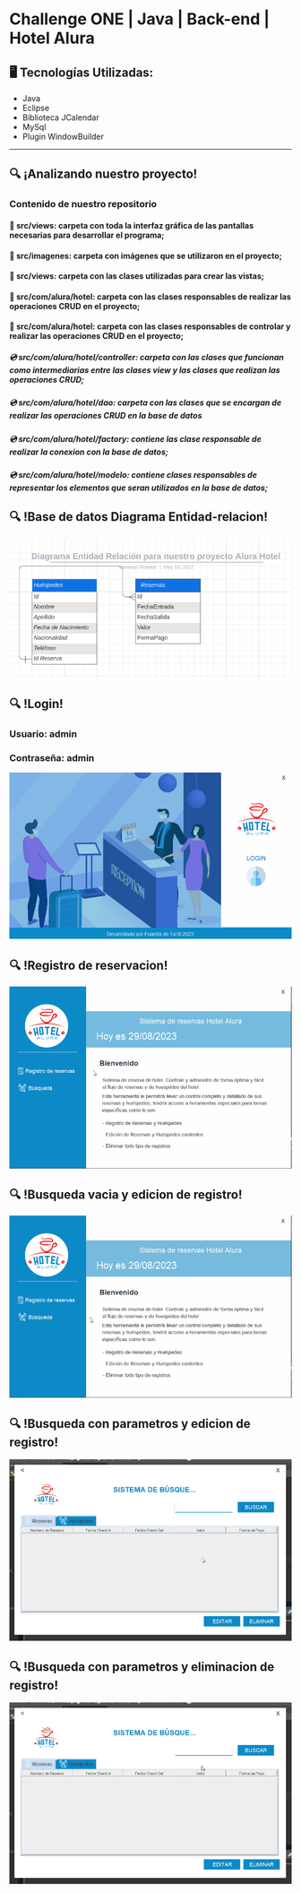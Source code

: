 # Challenge ONE | Java | Back-end | Hotel Alura

## 🖥️ Tecnologías Utilizadas:

- Java
- Eclipse
- Biblioteca JCalendar
- MySql
- Plugin WindowBuilder </br>

---

## 🔍 ¡Analizando nuestro proyecto!

### Contenido de nuestro repositorio

#### 🔹 src/views: carpeta con toda la interfaz gráfica de las pantallas necesarias para desarrollar el programa;

#### 🔹 src/imagenes: carpeta con imágenes que se utilizaron en el proyecto;

#### 🔹 src/views: carpeta con las clases utilizadas para crear las vistas;

#### 🔹 src/com/alura/hotel: carpeta con las clases responsables de realizar las operaciones CRUD en el proyecto;

#### 🔹 src/com/alura/hotel: carpeta con las clases responsables de controlar y realizar las operaciones CRUD en el proyecto;

##### 💿 src/com/alura/hotel/controller: carpeta con las clases que funcionan como intermediarias entre las clases view y las clases que realizan las operaciones CRUD;

##### 💿 src/com/alura/hotel/dao: carpeta con las clases que se encargan de realizar las operaciones CRUD en la base de datos

##### 💿 src/com/alura/hotel/factory: contiene las clase responsable de realizar la conexion con la base de datos;

##### 💿 src/com/alura/hotel/modelo: contiene clases responsables de representar los elementos que seran utilizados en la base de datos;

## 🔍 !Base de datos Diagrama Entidad-relacion!

![Login](https://github.com/arcan16/hotel-alura/blob/71af18e5bebcfb2973a1a48c8730acfe42b2d348/imgR/entidad-relacion-hotel-alura.png)

## 🔍 !Login!
### Usuario: admin
### Contraseña: admin

![Login](https://github.com/arcan16/hotel-alura/blob/618d71d0eaca8c2c84b177d8fb22abc343d0fcf2/imgR/login.gif)

## 🔍 !Registro de reservacion!

![Registro de reservacion](https://github.com/arcan16/hotel-alura/blob/412019ee578a026b65a186f09f0df50dc8a3f89b/imgR/registro.gif)

## 🔍 !Busqueda vacia y edicion de registro!

![Lista de registros](https://github.com/arcan16/hotel-alura/blob/412019ee578a026b65a186f09f0df50dc8a3f89b/imgR/busqueda_vacia_edicion.gif)

## 🔍 !Busqueda con parametros y edicion de registro!

![Busqueda y edicion de registro](https://github.com/arcan16/hotel-alura/blob/412019ee578a026b65a186f09f0df50dc8a3f89b/imgR/edicion_busqueda.gif)

## 🔍 !Busqueda con parametros y eliminacion de registro!

![Busqueda y eliminacion de registro](https://github.com/arcan16/hotel-alura/blob/412019ee578a026b65a186f09f0df50dc8a3f89b/imgR/eliminar.gif)
